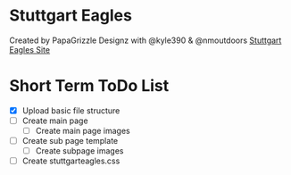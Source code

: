 # Stuttgart Eagles
Created by PapaGrizzle Designz with 
            @kyle390 & @nmoutdoors 
            [Stuttgart Eagles Site](http://kyle390.github.io/stuttgarteagles/)
            
# Short Term ToDo List
- [x] Upload basic file structure
- [ ] Create main page
    - [ ] Create main page images
- [ ] Create sub page template
  - [ ] Create subpage images  
- [ ] Create stuttgarteagles.css
